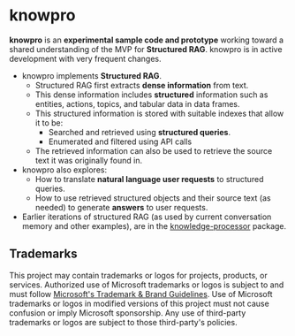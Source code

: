 # knowpro

**knowpro** is an **experimental sample code and prototype** working toward a shared understanding of the MVP for **Structured RAG**. knowpro is in active development with very frequent changes.

- knowpro implements **Structured RAG**.
  - Structured RAG first extracts **dense information** from text.
  - This dense information includes **structured** information such as entities, actions, topics, and tabular data in data frames.
  - This structured information is stored with suitable indexes that allow it to be:
    - Searched and retrieved using **structured queries**.
    - Enumerated and filtered using API calls
  - The retrieved information can also be used to retrieve the source text it was originally found in.
- knowpro also explores:
  - How to translate **natural language user requests** to structured queries.
  - How to use retrieved structured objects and their source text (as needed) to generate **answers** to user requests.
- Earlier iterations of structured RAG (as used by current conversation memory and other examples), are in the [knowledge-processor](../knowledgeProcessor) package.

## Trademarks

This project may contain trademarks or logos for projects, products, or services. Authorized use of Microsoft
trademarks or logos is subject to and must follow
[Microsoft's Trademark & Brand Guidelines](https://www.microsoft.com/en-us/legal/intellectualproperty/trademarks/usage/general).
Use of Microsoft trademarks or logos in modified versions of this project must not cause confusion or imply Microsoft sponsorship.
Any use of third-party trademarks or logos are subject to those third-party's policies.
